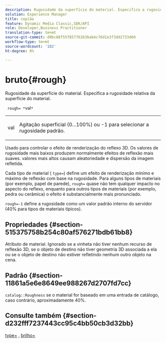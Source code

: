```yaml
---
description: Rugosidade da superfície do material. Especifica a rugosidade relativa da superfície do material.
solution: Experience Manager
title: copião
feature: Dynamic Media Classic,SDK/API
role: Developer,Business Practitioner
translation-type: tm+mt
source-git-commit: d0bc88f55f857762b3bab4c76d1e3f3dd2733d60
workflow-type: tm+mt
source-wordcount: '182'
ht-degree: 0%

---
```



# bruto{#rough}

Rugosidade da superfície do material. Especifica a rugosidade relativa da superfície do material.

` rough= *`val`*`

<table id="simpletable_432E33EC87144AC7A2A8D9406F862708"> 
 <tr class="strow"> 
  <td class="stentry"> <p> <span class="varname"> val  </span> </p> </td> 
  <td class="stentry"> <p>Agitação superficial (0...100%) ou -1 para selecionar a rugosidade padrão. </p> </td> 
 </tr> 
</table>

Usado para controlar o efeito de renderização do reflexo 3D. Os valores de rugosidade mais baixos produzem normalmente efeitos de reflexão mais suaves. valores mais altos causam aleatoriedade e dispersão da imagem refletida.

Cada tipo de material ( `type=`) define um efeito de renderização mínimo e máximo de reflexão com base na rugosidade. Para alguns tipos de materiais (por exemplo, papel de parede), `rough=` quase não tem qualquer impacto no aspecto do reflexo, enquanto para outros tipos de materiais (por exemplo, pedra ou cerâmica) o efeito é substancialmente mais pronunciado.

`rough=-1` define a rugosidade como um valor padrão interno do servidor (40% para tipos de materiais típicos).

## Propriedades {#section-515375758b254c80af576271bdb61bb8}

Atributo de material. Ignorado se a vinheta não tiver nenhum recurso de reflexão 3D, se o objeto de destino não tiver geometria 3D associada a ela ou se o objeto de destino não estiver refletindo nenhum outro objeto na cena.

## Padrão {#section-11861a5e6e8649ee988267d2707fd7cc}

`catalog::Roughness` se o material for baseado em uma entrada de catálogo, caso contrário, aproximadamente 40%.

## Consulte também {#section-d232fff7237443cc95c4bb50cb3d32bb}

[type=](../../../../../ir-api/http-protocol/image-rendering-api-ref/c-ir-http-protocol-ref/c-ir-http-protocol-command-reference/r-ir-http-type.md#reference-128c7de89e2d46838019b560f3f84a35) ,  [brilho=](../../../../../ir-api/http-protocol/image-rendering-api-ref/c-ir-http-protocol-ref/c-ir-http-protocol-command-reference/r-ir-http-gloss.md#reference-325aef2ee51e4e1584a06047427340ca)
